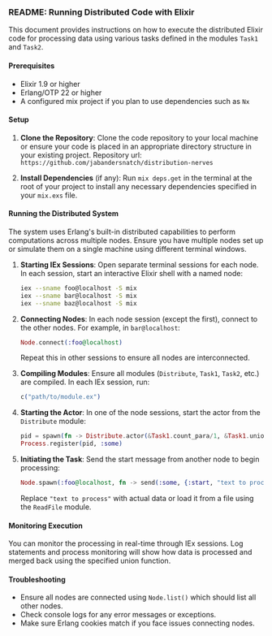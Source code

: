 ### README: Running Distributed Code with Elixir

This document provides instructions on how to execute the distributed Elixir code for processing data using various tasks defined in the modules `Task1` and `Task2`.

#### Prerequisites

- Elixir 1.9 or higher
- Erlang/OTP 22 or higher
- A configured mix project if you plan to use dependencies such as `Nx`

#### Setup

1. **Clone the Repository**:
   Clone the code repository to your local machine or ensure your code is placed in an appropriate directory structure in your existing project.
   Repository url: `https://github.com/jabandersnatch/distribution-nerves`

2. **Install Dependencies** (if any):
   Run `mix deps.get` in the terminal at the root of your project to install any necessary dependencies specified in your `mix.exs` file.

#### Running the Distributed System

The system uses Erlang's built-in distributed capabilities to perform computations across multiple nodes. Ensure you have multiple nodes set up or simulate them on a single machine using different terminal windows.

1. **Starting IEx Sessions**:
   Open separate terminal sessions for each node. In each session, start an interactive Elixir shell with a named node:

   ```bash
   iex --sname foo@localhost -S mix
   iex --sname bar@localhost -S mix
   iex --sname baz@localhost -S mix
   ```

2. **Connecting Nodes**:
   In each node session (except the first), connect to the other nodes. For example, in `bar@localhost`:

   ```elixir
   Node.connect(:foo@localhost)
   ```

   Repeat this in other sessions to ensure all nodes are interconnected.

3. **Compiling Modules**:
   Ensure all modules (`Distribute`, `Task1`, `Task2`, etc.) are compiled. In each IEx session, run:

   ```elixir
   c("path/to/module.ex")
   ```

4. **Starting the Actor**:
   In one of the node sessions, start the actor from the `Distribute` module:

   ```elixir
   pid = spawn(fn -> Distribute.actor(&Task1.count_para/1, &Task1.union_fun/2, &Task1.partition_fun/2, %{}, :some) end)
   Process.register(pid, :some)
   ```

5. **Initiating the Task**:
   Send the start message from another node to begin processing:

   ```elixir
   Node.spawn(:foo@localhost, fn -> send(:some, {:start, "text to process"}) end)
   ```

   Replace `"text to process"` with actual data or load it from a file using the `ReadFile` module.

#### Monitoring Execution

You can monitor the processing in real-time through IEx sessions. Log statements and process monitoring will show how data is processed and merged back using the specified union function.

#### Troubleshooting

- Ensure all nodes are connected using `Node.list()` which should list all other nodes.
- Check console logs for any error messages or exceptions.
- Make sure Erlang cookies match if you face issues connecting nodes.
